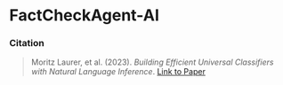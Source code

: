 # FactCheckAgent-AI

### Citation

> Moritz Laurer, et al. (2023). *Building Efficient Universal Classifiers with Natural Language Inference*. [Link to Paper](http://arxiv.org/abs/2312.17543)  




